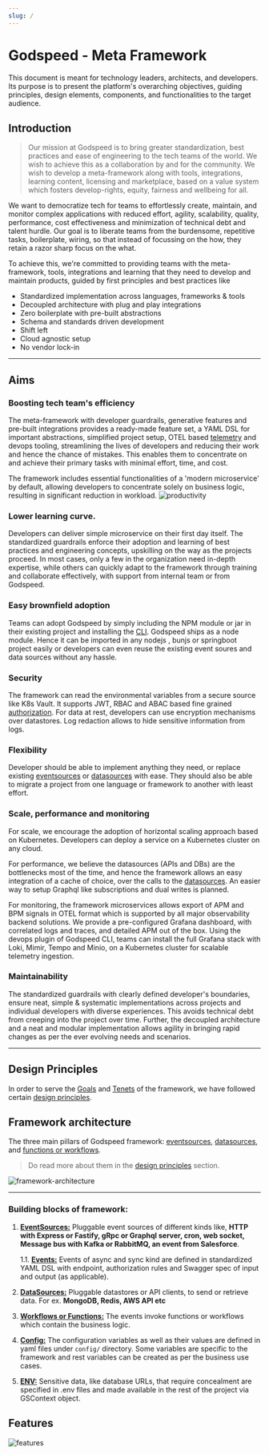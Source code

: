 ```yaml
---
slug: /
---
```

# Godspeed - Meta Framework

This document is meant for technology leaders, architects, and developers. Its purpose is to present the platform's overarching objectives, guiding principles, design elements, components, and functionalities to the target audience.

## Introduction
> Our mission at Godspeed is to bring greater standardization, best practices and ease of engineering to the tech teams of the world. We wish to achieve this as a collaboration by and for the community.  We wish to develop a meta-framework along with tools, integrations, learning content, licensing and marketplace, based on a value system which fosters develop-rights, equity, fairness and wellbeing for all. 

We want to democratize tech for teams to effortlessly create, maintain, and monitor complex applications with reduced effort, agility, scalability, quality, performance, cost effectiveness and minimization of technical debt and talent hurdle. Our goal is to liberate teams from the burdensome, repetitive tasks, boilerplate, wiring, so that instead of focussing on the how, they retain a razor sharp focus on the what.

To achieve this, we're committed to providing teams with the meta-framework, tools, integrations and learning that they need to develop and maintain products, guided by first principles and best practices like
* Standardized implementation across languages, frameworks & tools
* Decoupled architecture with plug and play integrations
* Zero boilerplate with pre-built abstractions
* Schema and standards driven development
* Shift left
* Cloud agnostic setup
* No vendor lock-in

---

## Aims

### Boosting tech team's efficiency

The meta-framework with developer guardrails, generative features and pre-built integrations provides a ready-made feature set, a YAML DSL for important abstractions, simplified project setup, OTEL based [telemetry](telemetry/overview.md) and devops tooling, streamlining the lives of developers and reducing their work and hence the chance of mistakes. This enables them to concentrate on and achieve their primary tasks with minimal effort, time, and cost.

The framework includes essential functionalities of a 'modern microservice' by default, allowing developers to concentrate solely on business logic, resulting in significant reduction in workload.
![productivity](/img/productivity.png)


### Lower learning curve.

Developers can deliver simple microservice on their first day itself. The standardized guardrails enforce their adoption and learning of best practices and engineering concepts, upskilling on the way as the projects proceed. In most cases, only a few in the organization need in-depth expertise, while others can quickly adapt to the framework through training and collaborate effectively, with support from internal team or from Godspeed.

### Easy brownfield adoption
Teams can adopt Godspeed by simply including the NPM module or jar in their existing project and installing the [CLI](CLI.md). Godspeed ships as a node module. Hence it can be imported in any nodejs , bunjs or springboot project easily or developers can even reuse the existing event soures and data sources without any hassle.

### Security

The framework can read the environmental variables from a secure source like K8s Vault. It supports JWT, RBAC and ABAC based fine grained [authorization](authorization/overview.md). For data at rest, developers can use encryption mechanisms over datastores. Log redaction allows to hide sensitive information from logs.

### Flexibility
Developer should be able to implement anything they need, or replace existing [eventsources](event_sources/overview.md) or [datasources](data_sources/overview.md) with ease. They should also be able to migrate a project from one language or framework to another with least effort.

### Scale, performance and monitoring
For scale, we encourage the adoption of horizontal scaling approach based on Kubernetes. Developers can deploy a service on a Kubernetes cluster on any cloud.

For performance, we believe the datasources (APIs and DBs) are the bottlenecks most of the time, and hence the framework allows an easy integration of a cache of choice, over the calls to the [datasources](data_sources/overview.md). An easier way to setup Graphql like subscriptions and dual writes is planned.

For monitoring, the framework microservices allows export of APM and BPM signals in OTEL format which is supported by all major observability backend solutions. We provide a pre-configured Grafana dashboard, with correlated logs and traces, and detailed APM out of the box. Using the devops plugin of Godspeed CLI, teams can install the full Grafana stack with Loki, Mimir, Tempo and Minio, on a Kubernetes cluster for scalable telemetry ingestion.

### Maintainability
The standardized guardrails with clearly defined developer's boundaries, ensure neat, simple & systematic implementations across projects and individual developers with diverse experiences. This avoids technical debt from creeping into the project over time. Further, the decoupled architecture and a neat and modular implementation allows agility in bringing rapid changes as per the ever evolving needs and scenarios.






---

## Design Principles

In order to serve the [Goals](#aims) and [Tenets](/docs/tenets_and_design_principles.md#tenets) of the framework, we have followed certain [design principles](/docs/tenets_and_design_principles.md#design-principles).

## Framework architecture

The three main pillars of Godspeed framework: [eventsources](event_sources/overview.md), [datasources](data_sources/overview.md), and [functions or workflows](workflows/overview.md). 

> Do read more about them in the [design principles](/docs/tenets_and_design_principles.md#design-principles) section.

![framework-architecture](/img/framework-architecture.png)

---

### Building blocks of framework:

1. [**EventSources:**](/docs/event_sources/overview.md) Pluggable event sources of different kinds like, **HTTP with Express or Fastify, gRpc or Graphql server, cron, web socket, Message bus with Kafka or RabbitMQ, an event from Salesforce**.

    1.1. [**Events:**](/docs/event_sources/standardized_event_schema.md) Events of async and sync kind are defined in standardized YAML DSL with endpoint, authorization rules and Swagger spec of input and output (as applicable). 

2. [**DataSources:**](/docs/data_sources/overview.md) Pluggable datastores or API clients, to send or retrieve data. For ex. **MongoDB, Redis, AWS API etc**

3. [**Workflows or Functions:**](/docs/workflows/overview.md) The events invoke functions or workflows which contain the business logic.

4. [**Config:**](config/overview.md) The configuration variables as well as their values are defined in yaml files under `config/` directory. Some variables are specific to the framework and rest variables can be created as per the business use cases.

5. [**ENV:**](#building-blocks-of-framework) Sensitive data, like database URLs, that require concealment are specified in .env files and made available in the rest of the project via GSContext object.

## Features
![features](/img/features.png)